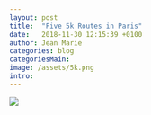 ```yaml
---
layout: post
title:  "Five 5k Routes in Paris"
date:   2018-11-30 12:15:39 +0100
author: Jean Marie
categories: blog
categoriesMain:
image: /assets/5k.png
intro:
---
```


<img src="/assets/5k.png">
